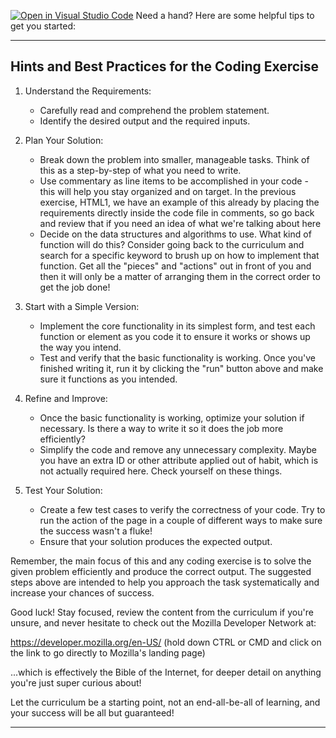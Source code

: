 [![Open in Visual Studio Code](https://classroom.github.com/assets/open-in-vscode-718a45dd9cf7e7f842a935f5ebbe5719a5e09af4491e668f4dbf3b35d5cca122.svg)](https://classroom.github.com/online_ide?assignment_repo_id=15184934&assignment_repo_type=AssignmentRepo)
Need a hand? Here are some helpful tips to get you started:

---------------------------------------------------
Hints and Best Practices for the Coding Exercise
---------------------------------------------------

1. Understand the Requirements:
   - Carefully read and comprehend the problem statement.
   - Identify the desired output and the required inputs.

2. Plan Your Solution:
   - Break down the problem into smaller, manageable tasks. Think of this
     as a step-by-step of what you need to write.
   - Use commentary as line items to be accomplished in your code - this will help you
     stay organized and on target. In the previous exercise, HTML1, we have an example of
     this already by placing the requirements directly inside the code file in comments,
     so go back and review that if you need an idea of what we're talking about here
   - Decide on the data structures and algorithms to use. What kind of function will do this?
     Consider going back to the curriculum and search for a specific keyword to brush up on
     how to implement that function. Get all the "pieces" and "actions" out in front of you
     and then it will only be a matter of arranging them in the correct order to get the
     job done!

3. Start with a Simple Version:
   - Implement the core functionality in its simplest form, and test each function or element
     as you code it to ensure it works or shows up the way you intend.
   - Test and verify that the basic functionality is working. Once you've finished writing
     it, run it by clicking the "run" button above and make sure it functions as you intended.

4. Refine and Improve:
   - Once the basic functionality is working, optimize your solution if necessary. Is there
     a way to write it so it does the job more efficiently?
   - Simplify the code and remove any unnecessary complexity. Maybe you have an extra ID
     or other attribute applied out of habit, which is not actually required here. Check
     yourself on these things.

5. Test Your Solution:
   - Create a few test cases to verify the correctness of your code. Try to run the action
     of the page in a couple of different ways to make sure the success wasn't a fluke!
   - Ensure that your solution produces the expected output.

Remember, the main focus of this and any coding exercise is to solve the given problem 
efficiently and produce the correct output. The suggested steps above are intended to help 
you approach the task systematically and increase your chances of success.

Good luck! Stay focused, review the content from the curriculum if you're unsure, and 
never hesitate to check out the Mozilla Developer Network at:

https://developer.mozilla.org/en-US/ 
(hold down CTRL or CMD and click on the link to go directly to Mozilla's landing page)

...which is effectively the Bible of the Internet, for deeper detail on anything you're 
just super curious about! 

Let the curriculum be a starting point, not an end-all-be-all of learning, and your success 
will be all but guaranteed!

---------------------------------------------------
